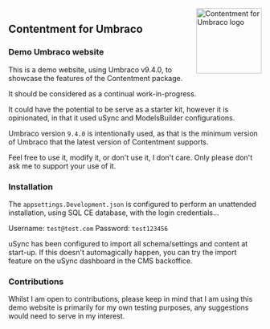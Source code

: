 <img src="../../docs/assets/img/logo.png" alt="Contentment for Umbraco logo" title="A state of Umbraco happiness." height="130" align="right">

## Contentment for Umbraco

### Demo Umbraco website

This is a demo website, using Umbraco v9.4.0, to showcase the features of the Contentment package.

It should be considered as a continual work-in-progress.

It could have the potential to be serve as a starter kit, however it is opinionated, in that it used uSync and ModelsBuilder configurations.

Umbraco version `9.4.0` is intentionally used, as that is the minimum version of Umbraco that the latest version of Contentment supports.

Feel free to use it, modify it, or don't use it, I don't care. Only please don't ask me to support your use of it.


### Installation

The `appsettings.Development.json` is configured to perform an unattended installation, using SQL CE database, with the login credentials...

Username: `test@test.com`
Password: `test123456`

uSync has been configured to import all schema/settings and content at start-up. If this doesn't automagically happen, you can try the import feature on the uSync dashboard in the CMS backoffice.


### Contributions

Whilst I am open to contributions, please keep in mind that I am using this demo website is primarily for my own testing purposes, any suggestions would need to serve in my interest.
